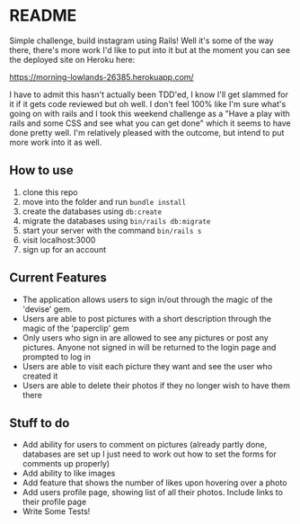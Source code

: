 # README

Simple challenge, build instagram using Rails! Well it's some of the way there, there's more work I'd like to put into it but at the moment you can see the deployed site on Heroku here:

https://morning-lowlands-26385.herokuapp.com/

I have to admit this hasn't actually been TDD'ed, I know I'll get slammed for it if it gets code reviewed but oh well. I don't feel 100% like I'm sure what's going on with rails and I took this weekend challenge as a "Have a play with rails and some CSS and see what you can get done" which it seems to have done pretty well. I'm relatively pleased with the outcome, but intend to put more work into it as well.

## How to use

1. clone this repo
2. move into the folder and run `bundle install`
3. create the databases using `db:create`
4. migrate the databases using `bin/rails db:migrate`
5. start your server with the command `bin/rails s`
6. visit localhost:3000
7. sign up for an account

## Current Features

- The application allows users to sign in/out through the magic of the 'devise' gem.
- Users are able to post pictures with a short description through the magic of the 'paperclip' gem
- Only users who sign in are allowed to see any pictures or post any pictures. Anyone not signed in will be returned to the login page and prompted to log in
- Users are able to visit each picture they want and see the user who created it
- Users are able to delete their photos if they no longer wish to have them there

## Stuff to do

- Add ability for users to comment on pictures (already partly done, databases are set up I just need to work out how to set the forms for comments up properly)
- Add ability to like images
- Add feature that shows the number of likes upon hovering over a photo
- Add users profile page, showing list of all their photos. Include links to their profile page
- Write Some Tests!
